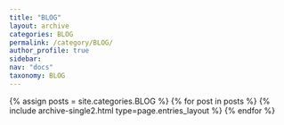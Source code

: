 ```yaml
---
title: "BLOG"
layout: archive
categories: BLOG
permalink: /category/BLOG/
author_profile: true
sidebar:
nav: "docs"
taxonomy: BLOG
---
```


{% assign posts = site.categories.BLOG %}
{% for post in posts %} {% include archive-single2.html type=page.entries_layout %} {% endfor %}
